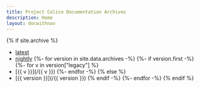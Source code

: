 ```yaml
---
title: Project Calico Documentation Archives
description: Home
layout: docwithnav
---
```

{% if site.archive %}
- [latest](/)
- [nightly](/master)
{%- for version in site.data.archives -%}
{%- if version.first -%}
    {%- for v in version["legacy"] %}
- [{{ v }}](/{{ v }})
    {%- endfor -%}
{% else %}
- [{{ version }}](/{{ version }})
{% endif -%}
{%- endfor -%}
{% endif %}
